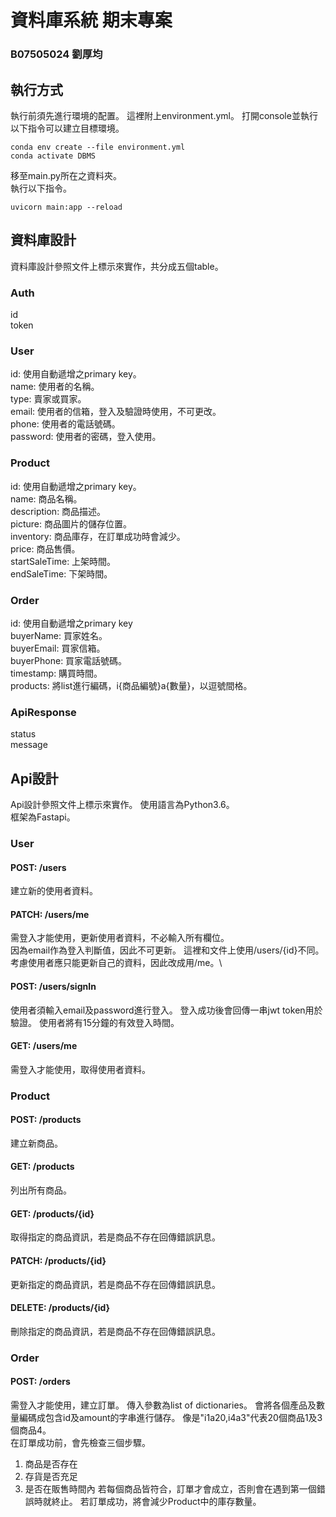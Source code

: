 # 資料庫系統 期末專案
### B07505024 劉厚均

## 執行方式
執行前須先進行環境的配置。
這裡附上environment.yml。
打開console並執行以下指令可以建立目標環境。
```
conda env create --file environment.yml
conda activate DBMS
```
移至main.py所在之資料夾。\
執行以下指令。
```{bash}
uvicorn main:app --reload
```

## 資料庫設計
資料庫設計參照文件上標示來實作，共分成五個table。
### Auth
id\
token
### User
id: 使用自動遞增之primary key。\
name: 使用者的名稱。\
type: 賣家或買家。\
email: 使用者的信箱，登入及驗證時使用，不可更改。\
phone: 使用者的電話號碼。\
password: 使用者的密碼，登入使用。
### Product
id: 使用自動遞增之primary key。\
name: 商品名稱。\
description: 商品描述。\
picture: 商品圖片的儲存位置。\
inventory: 商品庫存，在訂單成功時會減少。\
price: 商品售價。\
startSaleTime: 上架時間。\
endSaleTime: 下架時間。
### Order
id: 使用自動遞增之primary key\
buyerName: 買家姓名。\
buyerEmail: 買家信箱。\
buyerPhone: 買家電話號碼。\
timestamp: 購買時間。\
products: 將list進行編碼，i{商品編號}a{數量}，以逗號間格。
### ApiResponse
status\
message

## Api設計
Api設計參照文件上標示來實作。
使用語言為Python3.6。\
框架為Fastapi。

### User
#### POST: /users
建立新的使用者資料。

#### PATCH: /users/me
需登入才能使用，更新使用者資料，不必輸入所有欄位。\
因為email作為登入判斷值，因此不可更新。
這裡和文件上使用/users/{id}不同。\
考慮使用者應只能更新自己的資料，因此改成用/me。\

#### POST: /users/signIn
使用者須輸入email及password進行登入。
登入成功後會回傳一串jwt token用於驗證。
使用者將有15分鐘的有效登入時間。

#### GET: /users/me
需登入才能使用，取得使用者資料。

### Product
#### POST: /products
建立新商品。

#### GET: /products
列出所有商品。
#### GET: /products/{id}
取得指定的商品資訊，若是商品不存在回傳錯誤訊息。
#### PATCH: /products/{id}
更新指定的商品資訊，若是商品不存在回傳錯誤訊息。
#### DELETE: /products/{id}
刪除指定的商品資訊，若是商品不存在回傳錯誤訊息。

### Order
#### POST: /orders
需登入才能使用，建立訂單。
傳入參數為list of dictionaries。
會將各個產品及數量編碼成包含id及amount的字串進行儲存。
像是"i1a20,i4a3"代表20個商品1及3個商品4。\
在訂單成功前，會先檢查三個步驟。
1. 商品是否存在
2. 存貨是否充足
3. 是否在販售時間內
若每個商品皆符合，訂單才會成立，否則會在遇到第一個錯誤時就終止。
若訂單成功，將會減少Product中的庫存數量。